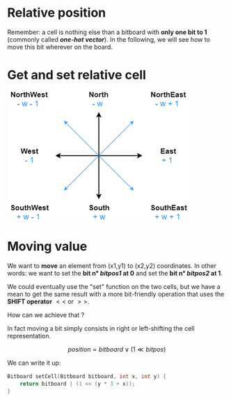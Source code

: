 # Relative position

Remember: a cell is nothing else than a bitboard with **only one bit to 1** (commonly called **_one-hot vector_**). In the following, we will see how to move this bit wherever on the board.

# Get and set relative cell

![Compass](img/compass.png)

# Moving value

We want to **move** an element from (x1,y1) to (x2,y2) coordinates. In other words: we want to set the **bit n° _bitpos1_ at 0** and set the **bit n° _bitpos2_ at 1**.

We could eventually use the "set" function on the two cells, but we have a mean to get the same result with a more bit-friendly operation that uses the **SHIFT operator** $`<<`$ or $`>>`$.

How can we achieve that ?

In fact moving a bit simply consists in right or left-shifting the cell representation.

```math
position = bitboard \vee (1 \ll bitpos)
```

We can write it up:

```C++
Bitboard setCell(Bitboard bitboard, int x, int y) {
    return bitboard | (1 << (y * 3 + x));
}
```
